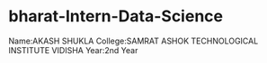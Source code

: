# bharat-Intern-Data-Science
Name:AKASH SHUKLA
College:SAMRAT ASHOK TECHNOLOGICAL INSTITUTE VIDISHA
Year:2nd Year
